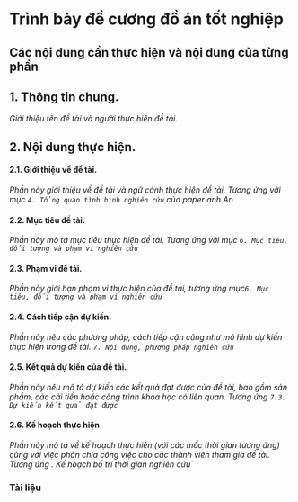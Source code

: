 # Trình bày đề cương đồ án tốt nghiệp

## Các nội dung cần thực hiện và nội dung của từng phần

## 1. Thông tin chung.

_Giới thiệu tên đề tài và người thực hiện đề tài._

## 2. Nội dung thực hiện.

#### 2.1. Giới thiệu về đề tài.

_Phần này giới thiệu về đề tài và ngữ cảnh thực hiện đề tài. Tương ứng với mục `4. Tổng quan tình hình nghiên cứu` của paper anh An_

#### 2.2. Mục tiêu đề tài.

_Phần này mô tả mục tiêu thực hiện đề tài. Tương ứng với mục `6. Mục tiêu, đối tượng và phạm vi nghiên cứu`_

#### 2.3. Phạm vi đề tài.

_Phần này giới hạn phạm vi thực hiện của đề tài, tương ứng mục`6. Mục tiêu, đối tượng và phạm vi nghiên cứu`_

#### 2.4. Cách tiếp cận dự kiến.

_Phần này nêu các phương pháp, cách tiếp cận cũng như mô hình dự kiến thực hiện trong đề tài. `7. Nội dung, phương pháp nghiên cứu`_

#### 2.5. Kết quả dự kiến của đề tài.

_Phần này nêu mô tả dự kiến các kết quả đạt được của đề tài, bao gồm sản phẩm, các cải tiến hoặc công trình khoa học có liên quan. Tương ứng `7.3. Dự kiến kết quả đạt được`_

#### 2.6. Kế hoạch thực hiện

_Phần này mô tả về kế hoạch thực hiện (với các mốc thời gian tương ứng) cùng với việc phân chia công việc cho các thành viên tham gia đề tài. Tương ứng . Kế hoạch bố trí thời gian nghiên cứu`_

### Tài liệu
